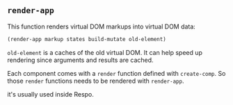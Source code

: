 
## `render-app`

This function renders virtual DOM markups into virtual DOM data:

```clojure
(render-app markup states build-mutate old-element)
```

`old-element` is a caches of the old virtual DOM.
It can help speed up rendering since arguments and results are cached.

Each component comes with a `render` function defined with `create-comp`.
So those `render` functions needs to be rendered with `render-app`.

it's usually used inside Respo.
